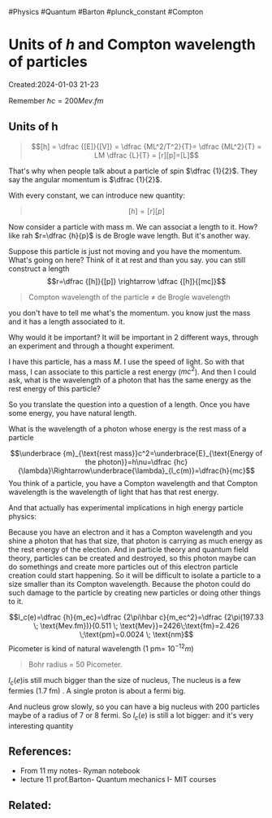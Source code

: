 #Physics #Quantum #Barton #plunck_constant #Compton

# Units of $h$ and Compton wavelength of particles 
Created:2024-01-03 21-23

Remember $\hbar c=200 Mev.fm$ 

## Units of h
> $$[h] = \dfrac {[E]}{[V]} = \dfrac {ML^2/T^2}{T}= \dfrac {ML^2}{T} = LM \dfrac {L}{T} = [r][p]=[L]$$

That's why when people talk about a particle of spin $\dfrac {1}{2}$. They say the angular momentum is $\dfrac {1}{2}$.

With every constant, we can introduce new quantity:
> $$[h]=[r][p]$$

Now consider a particle with mass m. We can associat a length to it. How?  like rah $r=\dfrac {h}{p}$ is de Brogle wave length. But it's another way.

Suppose this particle is just not moving and you have the momentum. What's going on here? Think of it at rest and than you say. you can still construct a length
$$r=\dfrac {[h]}{[p]} \rightarrow \dfrac {[h]}{[mc]}$$

> Compton wavelength of the particle $\neq$ de Brogle wavelength

you don't have to tell me what's the momentum. you know just the mass and it has a length associated to it.

Why would it be important? It will be important in 2 different ways, through an experiment and through a thought experiment.

I have this particle, has a mass $M$. I use the speed of light. So with that mass, I can associate to this particle a rest energy ($mc^2$). And then I could ask, what is the wavelength of a photon that has the same energy as the rest energy of this particle?

So you translate the question into a question of a length. Once you have some energy, you have natural length.

What is the wavelength of a photon whose energy is the rest mass of a particle

$$\underbrace {m}_{\text{rest mass}}c^2=\underbrace{E}_{\text{Energy of the photon}}=h\nu=\dfrac {hc}{\lambda}\Rightarrow\underbrace{\lambda}_{l_c(m)}=\dfrac{h}{mc}$$
You think of a particle, you have a Compton wavelength and that Compton wavelength is the wavelength of light that has that rest energy.

And that actually has experimental implications in high energy particle physics:

Because you have an electron and it has a Compton wavelength and you shine a photon that has that size, that photon is carrying as much energy as the rest energy of the election. And in particle theory and quantum field theory, particles can be created and destroyed, so this photon maybe can do somethings and create more particles out of this electron particle creation could start happening. So it will be difficult to isolate a particle to a size smaller than its Compton wavelength. Because the photon could do such damage to the particle by creating new particles or doing other things to it.

$$l_c(e)=\dfrac {h}{m_ec}=\dfrac {2\pi\hbar c}{m_ec^2}=\dfrac {2\pi(197.33 \; \text{Mev.fm})}{0.511 \; \text{Mev}}=2426\;\text{fm}=2.426 \;\text{pm}=0.0024 \; \text{nm}$$
Picometer is kind of natural wavelength ($1$ pm= $10^{-12} m$)
>Bohr radius = 50 Picometer.

$l_c(e)$is still much bigger than the size of nucleus, The nucleus is a few fermies ($1.7 \; \text{fm}$) . A single  proton is about a fermi big. 

And nucleus grow slowly, so you can have a big nucleus with 200 particles maybe of a radius of $7$ or $8$ fermi. So $l_c(e)$ is still a lot bigger: and it's very interesting quantity
## References:
- From 11 my notes- Ryman notebook
- lecture 11 prof.Barton- Quantum mechanics I- MIT courses

## Related:






